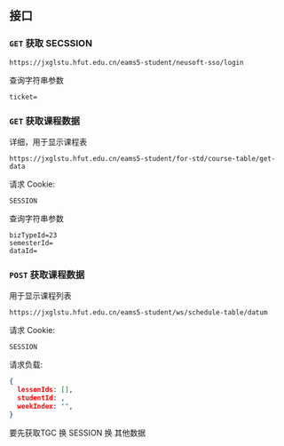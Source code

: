 ## 接口
### `GET` 获取 SECSSION 

 `https://jxglstu.hfut.edu.cn/eams5-student/neusoft-sso/login`

查询字符串参数
```
ticket=
```

### `GET` 获取课程数据
详细，用于显示课程表

 `https://jxglstu.hfut.edu.cn/eams5-student/for-std/course-table/get-data`

请求 Cookie:
```
SESSION
```

查询字符串参数
```
bizTypeId=23
semesterId=
dataId=
```

### `POST` 获取课程数据
用于显示课程列表

`https://jxglstu.hfut.edu.cn/eams5-student/ws/schedule-table/datum`

请求 Cookie:
```
SESSION
```

请求负载:
``` json
{
  lessonIds: [],
  studentId: ,
  weekIndex: "",
}
```


要先获取TGC 换 SESSION 换 其他数据